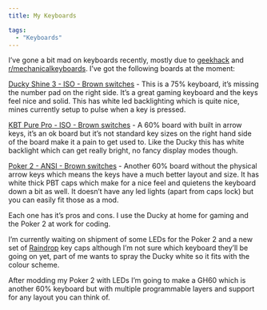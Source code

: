 ```yaml
---
title: My Keyboards

tags:
  - "Keyboards"
---
```

I’ve gone a bit mad on keyboards recently, mostly due to [geekhack](http://geekhack.org/) and [r/mechanicalkeyboards](http://www.reddit.com/r/mechanicalkeyboards). I’ve got the following boards at the moment:


[Ducky Shine 3 - ISO - Brown switches](http://www.amazon.co.uk/gp/product/B00FBCYAKI/ref=as_li_tf_tl?ie=UTF8&camp=1634&creative=6738&creativeASIN=B00FBCYAKI&linkCode=as2&tag=mikebellio-21) -
This is a 75% keyboard, it’s missing the number pad on the right side. It’s a great gaming keyboard and the keys feel nice and solid. This has white led backlighting which is quite nice, mines currently setup to pulse when a key is pressed.

[KBT Pure Pro - ISO - Brown switches](http://www.amazon.co.uk/gp/product/B00A2LLJ0W/ref=as_li_tf_tl?ie=UTF8&camp=1634&creative=6738&creativeASIN=B00A2LLJ0W&linkCode=as2&tag=mikebellio-21) -
A 60% board with built in arrow keys, it’s an ok board but it’s not standard key sizes on the right hand side of the board make it a pain to get used to. Like the Ducky this has white backlight which can get really bright, no fancy display modes though.

[Poker 2 - ANSI - Brown switches](http://www.amazon.co.uk/gp/product/B00GERK25G/ref=as_li_tf_tl?ie=UTF8&camp=1634&creative=6738&creativeASIN=B00GERK25G&linkCode=as2&tag=mikebellio-21) -
Another 60% board without the physical arrow keys which means the keys have a much better layout and size. It has white thick PBT caps which make for a nice feel and quietens the keyboard down a bit as well. It doesn’t have any led lights (apart from caps lock) but you can easily fit those as a mod.

Each one has it’s pros and cons. I use the Ducky at home for gaming and the Poker 2 at work for coding.

I’m currently waiting on shipment of some LEDs for the Poker 2 and a new set of [Raindrop](http://geekhack.org/index.php?topic=52475.0) key caps although I’m not sure which keyboard they’ll be going on yet, part of me wants to spray the Ducky white so it fits with the colour scheme.

After modding my Poker 2 with LEDs I’m going to make a GH60 which is another 60% keyboard but with multiple programmable layers and support for any layout you can think of.
